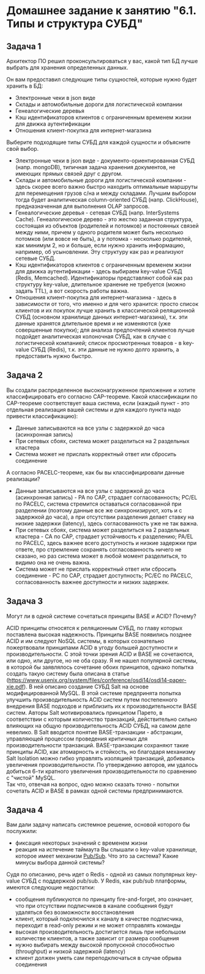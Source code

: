# Домашнее задание к занятию "6.1. Типы и структура СУБД"
## Задача 1

Архитектор ПО решил проконсультироваться у вас, какой тип БД 
лучше выбрать для хранения определенных данных.

Он вам предоставил следующие типы сущностей, которые нужно будет хранить в БД:

- Электронные чеки в json виде
- Склады и автомобильные дороги для логистической компании
- Генеалогические деревья
- Кэш идентификаторов клиентов с ограниченным временем жизни для движка аутентификации
- Отношения клиент-покупка для интернет-магазина

Выберите подходящие типы СУБД для каждой сущности и объясните свой выбор.

- Электронные чеки в json виде - документо-ориентированная СУБД (напр. mongoDB), типичная
задача хранения документов, не имеющих прямых связей друг с другом.
- Склады и автомобильные дороги для логистической компании -
здесь скорее всего важно быстро находить оптимальные маршруты для перемещения грузов с/на
и между складами. Лучшим выбором тогда будет аналитическая column-oriented СУБД
(напр. ClickHouse), предназначенная для выполнения OLAP запросов.
- Генеалогические деревья - сетевая СУБД (напр. InterSystems Cache). Генеалогическое дерево -
это жестко заданная структура, состоящая из объектов (родителей и потомков) и постоянных
связей между ними, причем у одного родителя может быть несколько потомков (или вовсе не быть),
а у потомка - несколько родителей, как минимум 2, но и больше, если нужно хранить 
информацию, например, об усыновлении. Эту структуру как раз и реализуют сетевые СУБД.
- Кэш идентификаторов клиентов с ограниченным временем жизни для движка аутентификации - 
здесь выбираем key-value СУБД (Redis, Memcached). Идентификаторы представляют собой как раз
структуру key-value, длительное хранение не требуется (можно задать TTL), 
а вот скорость работы важна.
- Отношения клиент-покупка для интернет-магазина - здесь в зависимости от того, что
именно и для чего хранится: просто список клиентов и их покупок лучше хранить в
классической реляционной СУБД (основном хранилище данных интернет-магазина), т.к. эти
данные хранятся длительное время и не изменяются (уже совершенные покупки); для анализа
предпочтений клиентов лучше подойдет аналитическая колоночная СУБД, как в случае с 
логистической компанией; список просмотренных товаров - в key-value СУБД (Redis), 
т.к. эти данные не нужно долго хранить, а предоставить нужно быстро.

  
## Задача 2
Вы создали распределенное высоконагруженное приложение и хотите классифицировать его согласно 
CAP-теореме. Какой классификации по CAP-теореме соответствует ваша система, если 
(каждый пункт - это отдельная реализация вашей системы и для каждого пункта надо привести классификацию):

- Данные записываются на все узлы с задержкой до часа (асинхронная запись)
- При сетевых сбоях, система может разделиться на 2 раздельных кластера
- Система может не прислать корректный ответ или сбросить соединение

А согласно PACELC-теореме, как бы вы классифицировали данные реализации?

- Данные записываются на все узлы с задержкой до часа (асинхронная запись) - PA по CAP, 
страдает согласованность; PC/EL по PACELC, система стремится оставаться согласованной при
разделении (поэтому данные все же синхронизируют, хоть и с задержкой до часа), 
а при отсутствии разделения делает ставку на низкие задержки (latency), 
здесь согласованность уже не так важна.
- При сетевых сбоях, система может разделиться на 2 раздельных кластера - CA по CAP,
страдает устойчивость к разделению; PA/EL по PACELC, здесь важнее всего доступность и низкие 
задержки при ответе, про стремление сохранять согласованность ничего не сказано, 
но раз система может в любой момент разделиться, то видимо она не очень важна.
- Система может не прислать корректный ответ или сбросить соединение - PC по CAP,
страдает доступность; PC/EC по PACELC, согласованность важнее доступности и низких задержек.

## Задача 3
Могут ли в одной системе сочетаться принципы BASE и ACID? Почему?</br> 

ACID принципы относятся к реляционным СУБД, по главу которых поставлена высокая надежность.
Принципы BASE появились позднее ACID и им следуют NoSQL системы, в которых сознательно 
пожертвовали принципами ACID в угоду большей доступности и производительности.
С этой точки зрения ACID и BASE не сочетаются, или одно, или другое, но
не оба сразу. Я не нашел популярной системы, в которой бы заявлялось сочетание обоих 
принципов, однако попытка создать такую систему была описана в статье 
(https://www.usenix.org/system/files/conference/osdi14/osdi14-paper-xie.pdf). В ней описано
создание СУБД Salt на основе модифицированной MySQL. В этой системе предпринята попытка
улучшить производительность ACID систем путем постепенного внедрения BASE подходов и 
приблизить их к производительности BASE систем.
Авторы Salt мотивировались принципом Парето, в соответствии с которым количество
транзакций, действительно сильно влияющих на общую производительность ACID СУБД,
на самом деле невелико. В Salt вводится понятие BASE-транзакции - абстракции, управляющей
процессом проведения критичных для производительности транзакций. BASE-транзакции
сохраняют такие принципы ACID, как атомарность и стойкость, но благодаря механизму
Salt Isolation можно гибко управлять изоляцией транзакций, добиваясь увеличения 
производительности. По утверждению авторов, им удалось добиться 6-ти кратного увеличения
производительности по сравнению с "чистой" MySQL.</br> 
Так что, отвечая на вопрос, одно можно сказать точно - попытки сочетать ACID и BASE
в рамках одной системы предпринимаются.


## Задача 4
Вам дали задачу написать системное решение, основой которого бы послужили:
- фиксация некоторых значений с временем жизни
- реакция на истечение таймаута
Вы слышали о key-value хранилище, которое имеет механизм [Pub/Sub](https://habr.com/ru/post/278237/). 
Что это за система? Какие минусы выбора данной системы?

Судя по описанию, речь идет о Redis - одной из самых популярных key-value СУБД
с поддержкой pub/sub.
У Redis, как pub/sub платформы, имеются следующие недостатки:
- сообщения публикуются по принципу fire-and-forget, это означает, что при отсутствии
подписчиков в канале сообщения будут удаляться без возможности восстановления
- клиент, который подключился к каналу в качестве подписчика, переходит в read-only режим
и не может отправлять команды
- высокая производительность достигается лишь при небольшом количестве клиентов, а также
зависит от размера сообщения
- нужно выбирать между высокой пропускной способностью (throughput) и низкой задержкой 
(latency)
- клиент должен уметь сам переподключаться в случае обрыва соединения